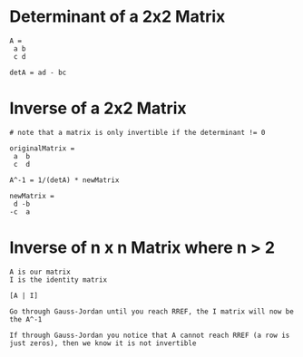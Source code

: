 # Determinant of a 2x2 Matrix

```
A = 
 a b
 c d

detA = ad - bc
```

# Inverse of a 2x2 Matrix

```
# note that a matrix is only invertible if the determinant != 0

originalMatrix = 
 a  b
 c  d

A^-1 = 1/(detA) * newMatrix

newMatrix = 
 d -b
-c  a
```

# Inverse of n x n Matrix where n > 2

```
A is our matrix
I is the identity matrix

[A | I]

Go through Gauss-Jordan until you reach RREF, the I matrix will now be the A^-1

If through Gauss-Jordan you notice that A cannot reach RREF (a row is just zeros), then we know it is not invertible
```